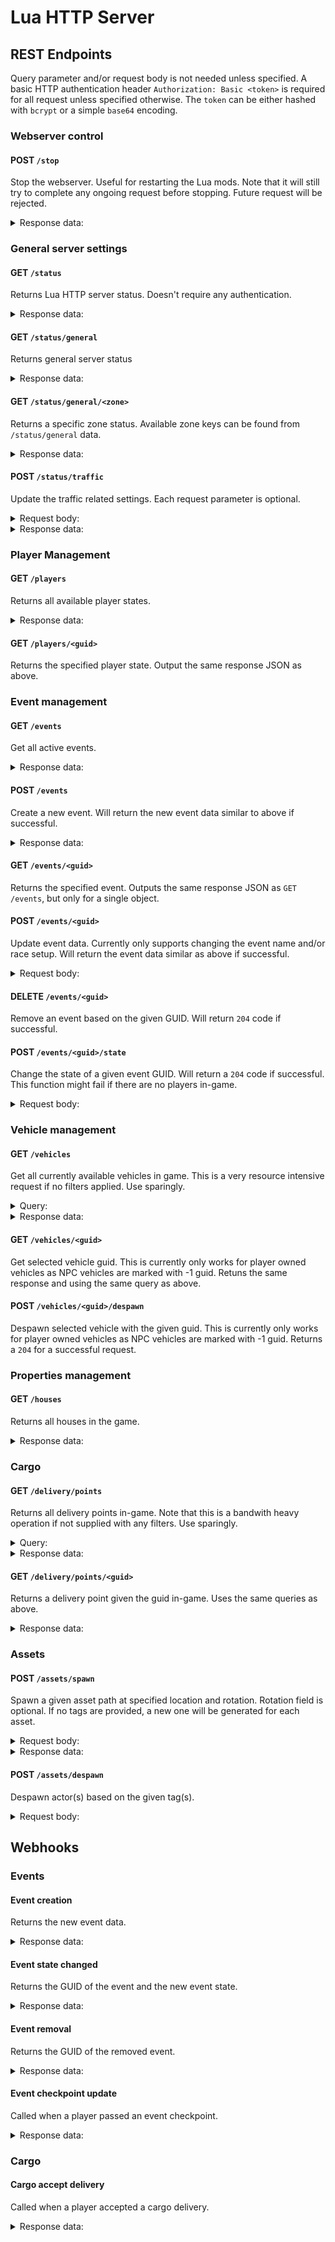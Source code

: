 # Lua HTTP Server

## REST Endpoints

Query parameter and/or request body is not needed unless specified. A basic HTTP authentication header `Authorization: Basic <token>` is required for all request unless specified otherwise. The `token` can be either hashed with `bcrypt` or a simple `base64` encoding.

### Webserver control

#### POST `/stop`

Stop the webserver. Useful for restarting the Lua mods. Note that it will still try to complete any ongoing request before stopping. Future request will be rejected.

<details>
<summary>Response data:</summary>

Returns `200 OK` for successful stop command. Will output `Webserver stopped` in the log to confirm the full webserver shutdown.

</details>

### General server settings

#### GET `/status`

Returns Lua HTTP server status. Doesn't require any authentication.

<details>
<summary>Response data:</summary>

Returns `200 OK` if ready to accept connection:

```json
{ "status": "ok" }
```

Returns `503 Service Unavailable` if not ready to accept any connection:

```json
{ "status": "not ready" }
```

</details>

#### GET `/status/general`

Returns general server status

<details>
<summary>Response data:</summary>

```json
{
  "data": {
    "ZoneStates": [
      {
        "BusTransportRate": 0.0,
        "NumResidents": 42,
        "ZoneKey": "Ara",
        "FoodSupplyRate": 0.0,
        "GarbageCollectRate": 0.0,
        "PolicePatrolRate": 0.0
      },
      {
        "BusTransportRate": 0.0,
        "NumResidents": 11,
        "ZoneKey": "Gwangjin",
        "FoodSupplyRate": 0.0,
        "GarbageCollectRate": 0.0,
        "PolicePatrolRate": 0.0
      },
      {
        "BusTransportRate": 0.0,
        "NumResidents": 64,
        "ZoneKey": "Gangjung",
        "FoodSupplyRate": 0.0,
        "GarbageCollectRate": 0.0,
        "PolicePatrolRate": 0.0
      },
      {
        "BusTransportRate": 0.0,
        "NumResidents": 63,
        "ZoneKey": "Jeju",
        "FoodSupplyRate": 0.0,
        "GarbageCollectRate": 0.0,
        "PolicePatrolRate": 0.0
      },
      {
        "BusTransportRate": 0.0,
        "NumResidents": 24,
        "ZoneKey": "Hallim",
        "FoodSupplyRate": 0.0,
        "GarbageCollectRate": 0.0,
        "PolicePatrolRate": 0.0
      },
      {
        "BusTransportRate": 0.0,
        "NumResidents": 31,
        "ZoneKey": "Seongsan",
        "FoodSupplyRate": 0.0,
        "GarbageCollectRate": 0.0,
        "PolicePatrolRate": 0.0
      },
      {
        "BusTransportRate": 0.0,
        "NumResidents": 20,
        "ZoneKey": "Gapa",
        "FoodSupplyRate": 0.0,
        "GarbageCollectRate": 0.0,
        "PolicePatrolRate": 0.0
      }
    ],
    "GarbageCollectRate": 0.0,
    "NumResidents": 255,
    "PolicePatrolRate": 0.0,
    "ServerPlatformTimeSeconds": 16793104.642075,
    "FoodSupplyRate": 0.0,
    "BusTransportRate": 0.0,
    "FPS": 75
  }
}
```

</details>

#### GET `/status/general/<zone>`

Returns a specific zone status. Available zone keys can be found from `/status/general` data.

<details>
<summary>Response data:</summary>

```json
{
  "data": {
    "FoodSupplyRate": 0.0,
    "BusTransportRate": 0.0,
    "GarbageCollectRate": 0.0,
    "NumResidents": 65,
    "ZoneKey": "Gangjung",
    "PolicePatrolRate": 0.0
  }
}
```

</details>

#### POST `/status/traffic`

Update the traffic related settings. Each request parameter is optional.

<details>
<summary>Request body:</summary>

```json
{
  "NPCVehicleDensity": 1.0,
  "MaxVehiclePerPlayer": 10
}
```

</details>

<details>
<summary>Response data:</summary>

```json
{ "status": "ok" }
```

</details>

### Player Management

#### GET `/players`

Returns all available player states.

<details>
<summary>Response data:</summary>

```json
{
  "data": [
    {
      "Levels": [1, 1, 1, 1, 1, 1, 1],
      "OwnEventGuids": [],
      "GridIndex": 0,
      "bIsAdmin": true,
      "bIsHost": true,
      "CustomDestinationAbsoluteLocation": { "X": 0.0, "Y": 0.0, "Z": 0.0 },
      "JoinedEventGuids": ["6E6705764C17B7F764098091A10567E7"],
      "PlayerName": "EnhancedBrow",
      "Location": { "X": -48375.038, "Y": 152602.669, "Z": -20900.902 },
      "BestLapTime": 0.0,
      "VehicleKey": "None",
      "JoinedCompanyGuid": "0000",
      "CharacterGuid": "EA50F9CE42B8A468F4FBFE8C42AD87ED",
      "OwnCompanyGuid": "0000"
    }
  ]
}
```

</details>

#### GET `/players/<guid>`

Returns the specified player state. Output the same response JSON as above.

### Event management

#### GET `/events`

Get all active events.

<details>
<summary>Response data:</summary>

```json
{
  "data": [
    {
      "State": 1,
      "EventType": 1,
      "RaceSetup": {
        "NumLaps": 0,
        "Route": { "RouteName": "", "Waypoints": [] },
        "VehicleKeys": [],
        "EngineKeys": []
      },
      "bInCountdown": false,
      "OwnerCharacterId": {
        "CharacterGuid": "EA50F9CE42B8A468F4FBFE8C42AD87ED",
        "UniqueNetId": "76561198041602277"
      },
      "Players": [
        {
          "Rank": 0,
          "Laps": 0,
          "bWrongVehicle": false,
          "Reward_RacingExp": 0,
          "LapTimes": [],
          "LastSectionTotalTimeSeconds": 0.0,
          "bDisqualified": false,
          "PlayerName": "EnhancedBrow",
          "Reward_Money": { "BaseValue": 0, "ShadowedValue": 521312 },
          "BestLapTime": 0.0,
          "CharacterId": {
            "CharacterGuid": "EA50F9CE42B8A468F4FBFE8C42AD87ED",
            "UniqueNetId": "76561198041602277"
          },
          "SectionIndex": -1,
          "bWrongEngine": false,
          "bFinished": false
        }
      ],
      "EventGuid": "6E6705764C17B7F764098091A10567E7",
      "EventName": "EnhancedBrow's Event"
    }
  ]
}
```

</details>

#### POST `/events`

Create a new event. Will return the new event data similar to above if successful.

<details>
<summary>Response data:</summary>

```json
{
  "EventName": "EnhancedBrow's Event",
  "EventType": 1,
  "RaceSetup": {
    "NumLaps": 0,
    "Route": {
      "RouteName": "My Super Track",
      "Waypoints": [
        {
          "Translation": {
            "X": -388146.600618,
            "Y": 630854.981784,
            "Z": -11157.142135
          },
          "Scale3D": {
            "X": 1,
            "Y": 19,
            "Z": 10
          },
          "Rotation": {
            "X": 0,
            "Y": 0,
            "Z": 0.5696381972391096,
            "W": 0.8218955677251077
          }
        },
        {
          "Translation": {
            "X": -386101.669514,
            "Y": 656907.891716,
            "Z": -11137.687317
          },
          "Scale3D": {
            "X": 1,
            "Y": 28,
            "Z": 10
          },
          "Rotation": {
            "X": 0,
            "Y": 0,
            "Z": 0.7823908105765881,
            "W": 0.6227877804881126
          }
        }
      ]
    },
    "VehicleKeys": [],
    "EngineKeys": []
  }
}
```

</details>

#### GET `/events/<guid>`

Returns the specified event. Outputs the same response JSON as `GET /events`, but only for a single object.

#### POST `/events/<guid>`

Update event data. Currently only supports changing the event name and/or race setup. Will return the event data similar as above if successful.

<details>
<summary>Request body:</summary>

```json
{
  "EventName": "New event name",
  "RaceSetup": {
    "NumLaps": 0,
    "Route": {
      "RouteName": "My Super Track",
      "Waypoints": [
        {
          "Translation": {
            "X": -388146.600618,
            "Y": 630854.981784,
            "Z": -11157.142135
          },
          "Scale3D": {
            "X": 1,
            "Y": 19,
            "Z": 10
          },
          "Rotation": {
            "X": 0,
            "Y": 0,
            "Z": 0.5696381972391096,
            "W": 0.8218955677251077
          }
        },
        {
          "Translation": {
            "X": -386101.669514,
            "Y": 656907.891716,
            "Z": -11137.687317
          },
          "Scale3D": {
            "X": 1,
            "Y": 28,
            "Z": 10
          },
          "Rotation": {
            "X": 0,
            "Y": 0,
            "Z": 0.7823908105765881,
            "W": 0.6227877804881126
          }
        }
      ]
    },
    "VehicleKeys": [],
    "EngineKeys": []
  }
}
```

</details>

#### DELETE `/events/<guid>`

Remove an event based on the given GUID. Will return `204` code if successful.

#### POST `/events/<guid>/state`

Change the state of a given event GUID. Will return a `204` code if successful. This function might fail if there are no players in-game.

<details>
<summary>Request body:</summary>

```json
{
  // Ready = 1,
  // InProgress = 2,
  // Finished = 3,
  "State": 1
}
```

</details>

### Vehicle management

#### GET `/vehicles`

Get all currently available vehicles in game. This is a very resource intensive request if no filters applied. Use sparingly.

<details>
<summary>Query:</summary>

- `filters` (string|multi) - `DefaultVehicleFeatures,ExControls,BodyMaterials,BodyMaterialList,BodyMaterialName,BodyMaterialNames,DecalableMaterialSlotNames,BodyColorMaterialSlotNames,ColorSlots,BodyColors,BusComponentClass,RootBody,Mesh,SteeringWheel,Wheels,EngineComponent,CargoSpaceInteractableComponent,DrivingInput,HornAudioComponent,SirenAudioComponent,BackupBeepAudioComponent,RefuelAudioComponent,AirHydraulicAudioComponent,WindNoiseAudioComponent,AirHydraulicSound,DriverSeatInteractionSphereComponent,DriverSeatInteractableComponent,PassengerSeatInteractionSphereComponent,PassengerSeatInteractableComponent,NavModifierComponent,Dashboard,CameraSpringArm,TrailCamera,CockpitCamera,LOD1DisableTickComponents,LOD2DisableTickComponents,LOD2UnregisterComponents,LOD3UnregisterComponents,LOD4UnregisterComponents,TransmissionComponent,Differentials,Seats,MirrorComponents,Doors,CargoSpaces,TaxiComponent,Net_BusComponent,TruckComponent,WreckerComponent,TrailerComponent,Headlights,TailLights,ReverseLights,BlinkerLights,EmegencyLights,Constraints,ForkliftTiltConstraint,ForkliftLiftConstraints,ForkliftForkLeftConstraint,ForkliftForkRightConstraint,Winches,TowRequestComponent,TowingComponent,PartSlots,InteriorLights,TaxiRoofSign,RearSpoiler,RearWing,AeroParts,AttachmentParts,AttachmentPartsComponents,Net_RoofRackParts,Net_CargoBedParts,Server_Winches,TrailerHitch,PoliceComponent,SellerComponent,CraneComponent,GetawayComponent,DecalComponent,TankerFuelPumpComponent,GameplayTagContainer,StaticMeshDefaultTransforms,bForSale,bDrivable,bHasSteeringWheel,bHasDriverSeat,bHasPassengerSeat,AIDriverSetting,bIsOpenAir,DefaultDrivingMode,MaxSteeringAngleDegree,ParallelSteering,OptimalSlipAngleDegree,SteeringOffsetX,MaxSteeringWheelAngleDegree,BrakeTorqueMultiplier,BrakeTemperatureMass,KeyboardSteerSpeed,KeyboardSteerReturnSpeed,AntiRollBars,Suspensions,Pistons,FuelTankCapacityInLiter,AirDragCoeff,AeroLiftCoeff,AeroLiftCoeff_Front,AeroLiftCoeff_Rear,AirDragFrontalAreaMultiplier,DiffLockings,LiftAxles,ControlSettings,PhysicsSettings,bUseSteeringWheelSocketAsPivot,bSteeringAttachedToSkeletalSocket,LimitSteeringByLateralG,bLeanDriver,BaseLeanForwardDegree,HornSound,HornFadeInSeconds,HornFadeOutSeconds,SirenSounds,AirBrakeSound,ParkingBrakeSound,ParkingBrakeReleaseSound,BackupBeep,RefuelingSound,RefuelSoundFadeInSeconds,RefuelSoundFadeOutSeconds,RefuelingEndSound,RattleSound,RattleSoundG,WindNoiseSound,WindNoiseVolume,Throttle,Brake,Steer,HandBrake,Clutch,BikeDriverLeaning,Net_VehicleFlags,WheelAxles,LocalBoundsComponents,LocalBoundsComponentDefaultTransforms,VehicleReplicatedMovement,VehicleReplicatedMovements,NetLC_VehicleState,NetLC_ColdState,NetLC_EngineHotState,NetLC_EngineColdState,NetLC_TransmissionColdState,Net_Seats,Net_Cargo,Net_VehicleOwnerSetting,Net_VehicleSettings,Customization,Net_Decal,Net_OwnerPlayerState,Net_OwnerCharacterId,Net_OwnerCompanyGuid,Net_AccountNickname,Net_VehicleId,Server_OwnerPlayerController,Net_Parts,UtilitySlots,Net_AINetData,InternalWindowMaterials,LC_InteractionCandidates,Laptime,TrailerHitchSocketComponent,CurrentRoad,Net_Hooks,Net_Tractor,Net_MovementOwnerPC,Server_TempMovementOwnerPCs,Server_LastMovementOwnerPC,Net_LastNoMovementOwnerPCServerTimeSeconds,Net_LastMovementOwnerPCName,VehicleOwnerProfitShareMultiplier,ExplosionDetector,Server_GarbageCompress,Server_LastPlayerController,IgnoreCollisionComponents,Net_CarCarrierCargoSpace,Net_CompanyGuid,Net_CompanyName,OverlappingActors,AreaVolumes,WaterBodies,Net_PTOThrottle,Net_bPTOOn`
- `limit` (integer) - Limit the amount of result(s)

</details>

<details>
<summary>Response data:</summary>

```json
{
  "data": [
    {
      "Winches": {},
      "HandBrake": 1.0,
      "NetLC_VehicleState": {
        "OdoMeterKm": 0.0,
        "Fuel": 40.0,
        "LiftAxleProgresses": {},
        "Wheels": [
          {
            "BrakeTemperature": 0,
            "TireBrushTemperature": 0,
            "BrakeCoreTemperature": 0,
            "TireCoreTemperature": 0
          },
          {
            "BrakeTemperature": 0,
            "TireBrushTemperature": 0,
            "BrakeCoreTemperature": 0,
            "TireCoreTemperature": 0
          },
          {
            "BrakeTemperature": 0,
            "TireBrushTemperature": 0,
            "BrakeCoreTemperature": 0,
            "TireCoreTemperature": 0
          },
          {
            "BrakeTemperature": 0,
            "TireBrushTemperature": 0,
            "BrakeCoreTemperature": 0,
            "TireCoreTemperature": 0
          }
        ],
        "Condition": 1.0
      },
      "BrakeTorqueMultiplier": 1.0,
      "DefaultDrivingMode": 1,
      "HornFadeInSeconds": 0.10000000149012,
      "NetLC_EngineColdState": { "bDisabled": false, "bOverHeated": false },
      "Net_VehicleOwnerSetting": {
        "LevelRequirementsToDrive": [4, 0, 0, 0, 0, 0, 0],
        "DriveAllowedPlayers": 0,
        "bLocked": false,
        "VehicleOwnerProfitShare": 0.21999999880791
      },
      "NetLC_TransmissionColdState": { "CurrentGear": 0 },
      "WindNoiseVolume": 1.0,
      "bHasDriverSeat": true,
      "AeroLiftCoeff": { "X": 0.0, "Y": 0.0 },
      "bHasSteeringWheel": true,
      "KeyboardSteerReturnSpeed": 1.5,
      "Throttle": 0.0,
      "bSteeringAttachedToSkeletalSocket": false,
      "RefuelSoundFadeOutSeconds": 0.10000000149012,
      "bUseSteeringWheelSocketAsPivot": false,
      "RattleSoundG": 1.0,
      "LimitSteeringByLateralG": 0.0,
      "BodyColorMaterialSlotNames": { "Seat": "Seat", "Body": "Body" },
      "ExControls": [5, 1, 15, 2, 9, 10, 16, 7, 8],
      "Net_LastNoMovementOwnerPCServerTimeSeconds": 0.0,
      "bIsOpenAir": false,
      "Suspensions": {},
      "NetLC_ColdState": {
        "DriveMode": 1,
        "ToggleFunctions": [false, false, false, false],
        "bHorn": false,
        "bAcceptTaxiPassenger": false,
        "bIsAIDriving": false,
        "LiftedAxleIndices": {},
        "DiffLockIndex": 0,
        "RemovedWheels": {},
        "SirenIndex": -1,
        "LastLocationsInRoad": {},
        "HeadLightMode": 0,
        "bStoppedInParkingSpace": false,
        "TurnSignal": 0
      },
      "AttachmentParts": {},
      "LiftAxles": {},
      "AIDriverSetting": {
        "BrakingG": 0.20000000298023,
        "RaceLateralG": 0.69999998807907,
        "LateralG": 0.30000001192093,
        "RaceBrakingG": 0.69999998807907
      },
      "Net_VehicleSettings": [
        {
          "SettingType": 0,
          "Value": {
            "EnumValue": 0,
            "StringValue": "",
            "BoolValue": true,
            "Int64Value": 0,
            "FloatValue": 0.0,
            "ValueType": 0
          }
        },
        {
          "SettingType": 1,
          "Value": {
            "EnumValue": 0,
            "StringValue": "",
            "BoolValue": true,
            "Int64Value": 0,
            "FloatValue": 1.0,
            "ValueType": 0
          }
        },
        {
          "SettingType": 2,
          "Value": {
            "EnumValue": 0,
            "StringValue": "",
            "BoolValue": true,
            "Int64Value": 0,
            "FloatValue": 1.0,
            "ValueType": 0
          }
        },
        {
          "SettingType": 3,
          "Value": {
            "EnumValue": 0,
            "StringValue": "",
            "BoolValue": true,
            "Int64Value": 0,
            "FloatValue": 2.0,
            "ValueType": 0
          }
        },
        {
          "SettingType": 4,
          "Value": {
            "EnumValue": 0,
            "StringValue": "",
            "BoolValue": true,
            "Int64Value": 0,
            "FloatValue": 10.0,
            "ValueType": 0
          }
        },
        {
          "SettingType": 5,
          "Value": {
            "EnumValue": 0,
            "StringValue": "",
            "BoolValue": true,
            "Int64Value": 0,
            "FloatValue": 0.5,
            "ValueType": 0
          }
        },
        {
          "SettingType": 6,
          "Value": {
            "EnumValue": 0,
            "StringValue": "",
            "BoolValue": true,
            "Int64Value": 0,
            "FloatValue": 1.0,
            "ValueType": 0
          }
        },
        {
          "SettingType": 7,
          "Value": {
            "EnumValue": 0,
            "StringValue": "",
            "BoolValue": true,
            "Int64Value": 0,
            "FloatValue": 2.0,
            "ValueType": 0
          }
        },
        {
          "SettingType": 8,
          "Value": {
            "EnumValue": 0,
            "StringValue": "",
            "BoolValue": true,
            "Int64Value": 0,
            "FloatValue": 10.0,
            "ValueType": 0
          }
        },
        {
          "SettingType": 9,
          "Value": {
            "EnumValue": 0,
            "StringValue": "",
            "BoolValue": true,
            "Int64Value": 0,
            "FloatValue": 100.0,
            "ValueType": 0
          }
        },
        {
          "SettingType": 10,
          "Value": {
            "EnumValue": 0,
            "StringValue": "",
            "BoolValue": true,
            "Int64Value": 0,
            "FloatValue": 100.0,
            "ValueType": 0
          }
        },
        {
          "SettingType": 11,
          "Value": {
            "EnumValue": 0,
            "StringValue": "",
            "BoolValue": true,
            "Int64Value": 0,
            "FloatValue": 0.0,
            "ValueType": 0
          }
        },
        {
          "SettingType": 12,
          "Value": {
            "EnumValue": 0,
            "StringValue": "",
            "BoolValue": true,
            "Int64Value": 0,
            "FloatValue": 1.0,
            "ValueType": 0
          }
        },
        {
          "SettingType": 13,
          "Value": {
            "EnumValue": 0,
            "StringValue": "",
            "BoolValue": true,
            "Int64Value": 0,
            "FloatValue": 1.0,
            "ValueType": 0
          }
        },
        {
          "SettingType": 14,
          "Value": {
            "EnumValue": 0,
            "StringValue": "",
            "BoolValue": true,
            "Int64Value": 0,
            "FloatValue": 20.0,
            "ValueType": 0
          }
        },
        {
          "SettingType": 15,
          "Value": {
            "EnumValue": 0,
            "StringValue": "",
            "BoolValue": true,
            "Int64Value": 0,
            "FloatValue": 100.0,
            "ValueType": 0
          }
        },
        {
          "SettingType": 16,
          "Value": {
            "EnumValue": 0,
            "StringValue": "",
            "BoolValue": true,
            "Int64Value": 0,
            "FloatValue": 1.0,
            "ValueType": 0
          }
        },
        {
          "SettingType": 17,
          "Value": {
            "EnumValue": 0,
            "StringValue": "",
            "BoolValue": true,
            "Int64Value": 0,
            "FloatValue": 1.0,
            "ValueType": 0
          }
        },
        {
          "SettingType": 18,
          "Value": {
            "EnumValue": 0,
            "StringValue": "",
            "BoolValue": true,
            "Int64Value": 0,
            "FloatValue": 20.0,
            "ValueType": 0
          }
        },
        {
          "SettingType": 19,
          "Value": {
            "EnumValue": 0,
            "StringValue": "",
            "BoolValue": true,
            "Int64Value": 0,
            "FloatValue": 100.0,
            "ValueType": 0
          }
        },
        {
          "SettingType": 20,
          "Value": {
            "EnumValue": 0,
            "StringValue": "",
            "BoolValue": true,
            "Int64Value": 0,
            "FloatValue": 100.0,
            "ValueType": 0
          }
        },
        {
          "SettingType": 21,
          "Value": {
            "EnumValue": 0,
            "StringValue": "",
            "BoolValue": true,
            "Int64Value": 0,
            "FloatValue": 100.0,
            "ValueType": 0
          }
        },
        {
          "SettingType": 22,
          "Value": {
            "EnumValue": 0,
            "StringValue": "",
            "BoolValue": true,
            "Int64Value": 0,
            "FloatValue": 0.0,
            "ValueType": 0
          }
        },
        {
          "SettingType": 23,
          "Value": {
            "EnumValue": 0,
            "StringValue": "",
            "BoolValue": true,
            "Int64Value": 0,
            "FloatValue": 1.0,
            "ValueType": 0
          }
        },
        {
          "SettingType": 24,
          "Value": {
            "EnumValue": 0,
            "StringValue": "",
            "BoolValue": true,
            "Int64Value": 0,
            "FloatValue": 1.0,
            "ValueType": 0
          }
        },
        {
          "SettingType": 25,
          "Value": {
            "EnumValue": 0,
            "StringValue": "",
            "BoolValue": true,
            "Int64Value": 0,
            "FloatValue": 20.0,
            "ValueType": 0
          }
        },
        {
          "SettingType": 26,
          "Value": {
            "EnumValue": 0,
            "StringValue": "",
            "BoolValue": true,
            "Int64Value": 0,
            "FloatValue": 100.0,
            "ValueType": 0
          }
        },
        {
          "SettingType": 27,
          "Value": {
            "EnumValue": 0,
            "StringValue": "",
            "BoolValue": true,
            "Int64Value": 0,
            "FloatValue": 1.0,
            "ValueType": 0
          }
        },
        {
          "SettingType": 28,
          "Value": {
            "EnumValue": 0,
            "StringValue": "",
            "BoolValue": true,
            "Int64Value": 0,
            "FloatValue": 1.0,
            "ValueType": 0
          }
        },
        {
          "SettingType": 29,
          "Value": {
            "EnumValue": 0,
            "StringValue": "",
            "BoolValue": true,
            "Int64Value": 0,
            "FloatValue": 20.0,
            "ValueType": 0
          }
        },
        {
          "SettingType": 30,
          "Value": {
            "EnumValue": 0,
            "StringValue": "",
            "BoolValue": true,
            "Int64Value": 0,
            "FloatValue": 100.0,
            "ValueType": 0
          }
        },
        {
          "SettingType": 31,
          "Value": {
            "EnumValue": 0,
            "StringValue": "",
            "BoolValue": true,
            "Int64Value": 0,
            "FloatValue": 100.0,
            "ValueType": 0
          }
        },
        {
          "SettingType": 32,
          "Value": {
            "EnumValue": 0,
            "StringValue": "",
            "BoolValue": true,
            "Int64Value": 0,
            "FloatValue": 100.0,
            "ValueType": 0
          }
        },
        {
          "SettingType": 33,
          "Value": {
            "EnumValue": 0,
            "StringValue": "",
            "BoolValue": true,
            "Int64Value": 0,
            "FloatValue": 0.0,
            "ValueType": 0
          }
        },
        {
          "SettingType": 34,
          "Value": {
            "EnumValue": 0,
            "StringValue": "",
            "BoolValue": false,
            "Int64Value": 0,
            "FloatValue": 0.0,
            "ValueType": 2
          }
        },
        {
          "SettingType": 35,
          "Value": {
            "EnumValue": 1,
            "StringValue": "",
            "BoolValue": true,
            "Int64Value": 0,
            "FloatValue": 0.0,
            "ValueType": 4
          }
        },
        {
          "SettingType": 36,
          "Value": {
            "EnumValue": 0,
            "StringValue": "",
            "BoolValue": false,
            "Int64Value": 0,
            "FloatValue": 0.0,
            "ValueType": 2
          }
        },
        {
          "SettingType": 37,
          "Value": {
            "EnumValue": 0,
            "StringValue": "",
            "BoolValue": true,
            "Int64Value": 0,
            "FloatValue": 0.0,
            "ValueType": 0
          }
        },
        {
          "SettingType": 38,
          "Value": {
            "EnumValue": 0,
            "StringValue": "",
            "BoolValue": true,
            "Int64Value": 0,
            "FloatValue": 0.0,
            "ValueType": 4
          }
        },
        {
          "SettingType": 39,
          "Value": {
            "EnumValue": 0,
            "StringValue": "",
            "BoolValue": true,
            "Int64Value": 0,
            "FloatValue": 1.0,
            "ValueType": 0
          }
        }
      ],
      "Clutch": 0.0,
      "Net_Hooks": {},
      "MaxSteeringAngleDegree": 40.0,
      "bForSale": false,
      "Net_CompanyGuid": "0000",
      "Steer": 0.0,
      "Net_RoofRackParts": {},
      "SteeringOffsetX": 0.0,
      "Net_bPTOOn": false,
      "TowRequestComponent": {},
      "DiffLockings": {},
      "AirDragFrontalAreaMultiplier": 0.89999997615814,
      "Net_CompanyName": "",
      "Net_CarCarrierCargoSpace": {},
      "AeroLiftCoeff_Front": 500.0,
      "VehicleOwnerProfitShareMultiplier": 1.0,
      "AntiRollBars": [
        {
          "Wheel1Name": "Wheel1",
          "Wheel0Name": "Wheel0",
          "SpringK": 1000.0,
          "SpringD": 10.0
        },
        {
          "Wheel1Name": "Wheel3",
          "Wheel0Name": "Wheel2",
          "SpringK": 200.0,
          "SpringD": 10.0
        }
      ],
      "OptimalSlipAngleDegree": 20.0,
      "BodyMaterialNames": ["Body_01", "Body"],
      "Net_AINetData": {
        "CrossroadId": -1,
        "CrossroadEnterTimeSeconds": 0.0,
        "CrossRoadNodeIndices": {},
        "LastCrossRoadId": -1
      },
      "KeyboardSteerSpeed": 1.5,
      "NetLC_EngineHotState": {
        "CoolantTemp": 0,
        "bStarterOn": false,
        "JakeBrake": 0,
        "CurrentRPM": 0.0,
        "bIgnitionOn": false,
        "RegenBrake": 1
      },
      "Net_OwnerCharacterId": { "UniqueNetId": "", "CharacterGuid": "0000" },
      "BaseLeanForwardDegree": 0.0,
      "MaxSteeringWheelAngleDegree": 450.0,
      "ParallelSteering": 0.80000001192093,
      "Server_TempMovementOwnerPCs": {},
      "Net_VehicleFlags": 0,
      "CurrentRoad": {},
      "Net_CargoBedParts": {},
      "BrakeTemperatureMass": -1.0,
      "Net_PTOThrottle": 0.20000000298023,
      "Net_Parts": [
        {
          "FloatValues": {},
          "ID": -1,
          "Key": "301",
          "Slot": 3,
          "ItemInventory": { "Slots": {} },
          "Damage": 0.0,
          "VectorValues": {},
          "Int64Values": {},
          "StringValues": {}
        },
        {
          "FloatValues": {},
          "ID": -2,
          "Key": "FD_6.5",
          "Slot": 4,
          "ItemInventory": { "Slots": {} },
          "Damage": 0.0,
          "VectorValues": {},
          "Int64Values": {},
          "StringValues": {}
        },
        {
          "FloatValues": {},
          "ID": -3,
          "Key": "SmallBlock_90HP",
          "Slot": 2,
          "ItemInventory": { "Slots": {} },
          "Damage": 0.0,
          "VectorValues": {},
          "Int64Values": {},
          "StringValues": {}
        },
        {
          "FloatValues": [1.0],
          "ID": -4,
          "Key": "SmallRadiator_100",
          "Slot": 6,
          "ItemInventory": { "Slots": {} },
          "Damage": 0.0,
          "VectorValues": {},
          "Int64Values": {},
          "StringValues": {}
        },
        {
          "FloatValues": {},
          "ID": -5,
          "Key": "BasicTire_65",
          "Slot": 19,
          "ItemInventory": { "Slots": {} },
          "Damage": 0.0,
          "VectorValues": {},
          "Int64Values": {},
          "StringValues": {}
        },
        {
          "FloatValues": {},
          "ID": -6,
          "Key": "BasicTire_65",
          "Slot": 20,
          "ItemInventory": { "Slots": {} },
          "Damage": 0.0,
          "VectorValues": {},
          "Int64Values": {},
          "StringValues": {}
        },
        {
          "FloatValues": {},
          "ID": -7,
          "Key": "BasicTire_65",
          "Slot": 21,
          "ItemInventory": { "Slots": {} },
          "Damage": 0.0,
          "VectorValues": {},
          "Int64Values": {},
          "StringValues": {}
        },
        {
          "FloatValues": {},
          "ID": -8,
          "Key": "BasicTire_65",
          "Slot": 22,
          "ItemInventory": { "Slots": {} },
          "Damage": 0.0,
          "VectorValues": {},
          "Int64Values": {},
          "StringValues": {}
        },
        {
          "FloatValues": {},
          "ID": -9,
          "Key": "Savanah",
          "Slot": 40,
          "ItemInventory": { "Slots": {} },
          "Damage": 0.0,
          "VectorValues": {},
          "Int64Values": {},
          "StringValues": {}
        },
        {
          "FloatValues": {},
          "ID": -10,
          "Key": "Savanah",
          "Slot": 41,
          "ItemInventory": { "Slots": {} },
          "Damage": 0.0,
          "VectorValues": {},
          "Int64Values": {},
          "StringValues": {}
        },
        {
          "FloatValues": {},
          "ID": -11,
          "Key": "Savanah",
          "Slot": 42,
          "ItemInventory": { "Slots": {} },
          "Damage": 0.0,
          "VectorValues": {},
          "Int64Values": {},
          "StringValues": {}
        },
        {
          "FloatValues": {},
          "ID": -12,
          "Key": "Savanah",
          "Slot": 43,
          "ItemInventory": { "Slots": {} },
          "Damage": 0.0,
          "VectorValues": {},
          "Int64Values": {},
          "StringValues": {}
        },
        {
          "FloatValues": {},
          "ID": -13,
          "Key": "DefaultBody",
          "Slot": 1,
          "ItemInventory": { "Slots": {} },
          "Damage": 0.0,
          "VectorValues": {},
          "Int64Values": {},
          "StringValues": {}
        },
        {
          "FloatValues": {},
          "ID": -14,
          "Key": "BrakePad_Small_01",
          "Slot": 70,
          "ItemInventory": { "Slots": {} },
          "Damage": 0.0,
          "VectorValues": {},
          "Int64Values": {},
          "StringValues": {}
        },
        {
          "FloatValues": {},
          "ID": -15,
          "Key": "BrakePad_Small_01",
          "Slot": 71,
          "ItemInventory": { "Slots": {} },
          "Damage": 0.0,
          "VectorValues": {},
          "Int64Values": {},
          "StringValues": {}
        },
        {
          "FloatValues": {},
          "ID": -16,
          "Key": "BrakePad_Small_01",
          "Slot": 72,
          "ItemInventory": { "Slots": {} },
          "Damage": 0.0,
          "VectorValues": {},
          "Int64Values": {},
          "StringValues": {}
        },
        {
          "FloatValues": {},
          "ID": -17,
          "Key": "BrakePad_Small_01",
          "Slot": 73,
          "ItemInventory": { "Slots": {} },
          "Damage": 0.0,
          "VectorValues": {},
          "Int64Values": {},
          "StringValues": {}
        },
        {
          "FloatValues": {},
          "ID": -18,
          "Key": "Savannah_FrontBumper_01",
          "Slot": 125,
          "ItemInventory": { "Slots": {} },
          "Damage": 0.0,
          "VectorValues": {},
          "Int64Values": {},
          "StringValues": {}
        },
        {
          "FloatValues": {},
          "ID": -19,
          "Key": "Savannah_RearBumper_01",
          "Slot": 126,
          "ItemInventory": { "Slots": {} },
          "Damage": 0.0,
          "VectorValues": {},
          "Int64Values": {},
          "StringValues": {}
        },
        {
          "FloatValues": {},
          "ID": -20,
          "Key": "Savannah_Roof_01",
          "Slot": 124,
          "ItemInventory": { "Slots": {} },
          "Damage": 0.0,
          "VectorValues": {},
          "Int64Values": {},
          "StringValues": {}
        }
      ],
      "BodyMaterialName": "Body",
      "Net_VehicleId": -1,
      "Net_AccountNickname": "",
      "Net_Cargo": {
        "LoadedVolumes": 0,
        "NumCargo": 0,
        "CargoWeightKg": 0.0,
        "MaxVolumes": 0
      },
      "Net_OwnerCompanyGuid": "0000",
      "WheelAxles": [
        {
          "LocationX": 98.055839538574,
          "WheelIndices": [0, 1],
          "AxleIndex": -1
        },
        {
          "LocationX": -137.80386352539,
          "WheelIndices": [2, 3],
          "AxleIndex": -1
        }
      ],
      "RefuelSoundFadeInSeconds": 0.10000000149012,
      "HornFadeOutSeconds": 0.10000000149012,
      "Server_Winches": {},
      "Customization": {
        "BodyMaterialIndex": 3,
        "BodyColors": [
          {
            "Color": { "R": 226, "G": 196, "B": 54, "A": 0 },
            "MaterialSlotName": "Body_01"
          }
        ]
      },
      "Net_Seats": [
        { "bHasCharacter": false, "SeatName": "DriverSeat" },
        { "bHasCharacter": false, "SeatName": "PassengerSeat1" },
        { "bHasCharacter": false, "SeatName": "PassengerSeat2" },
        { "bHasCharacter": false, "SeatName": "PassengerSeat3" }
      ],
      "Brake": 0.0,
      "Net_LastMovementOwnerPCName": "",
      "BikeDriverLeaning": { "Pitch": 0.0, "Roll": 0.0, "Yaw": 0.0 },
      "BodyColors": [
        { "Colors": { "Body_01": { "R": 226, "G": 196, "B": 54, "A": 0 } } },
        { "Colors": { "Body_01": { "R": 234, "G": 226, "B": 199, "A": 0 } } },
        { "Colors": { "Body_01": { "R": 155, "G": 159, "B": 150, "A": 0 } } },
        { "Colors": { "Body_01": { "R": 226, "G": 123, "B": 53, "A": 0 } } }
      ],
      "bHasPassengerSeat": true,
      "AttachmentPartsComponents": {},
      "AirDragCoeff": 0.60000002384186,
      "PhysicsSettings": { "TCSMinWheelSpeed": { "X": 100.0, "Y": 200.0 } },
      "GameplayTagContainer": {},
      "DecalableMaterialSlotNames": ["Body_01", "Roof_01"],
      "ColorSlots": {
        "Roof_01": {
          "DefaultColor": { "R": 67, "G": 67, "B": 67, "A": 255 },
          "bUseColorAlpha": false,
          "DisplayName": "Roof1"
        },
        "Body_01": {
          "DefaultColor": { "R": 255, "G": 255, "B": 255, "A": 255 },
          "bUseColorAlpha": false,
          "DisplayName": "Body1"
        },
        "Window": {
          "DefaultColor": { "R": 101, "G": 158, "B": 150, "A": 63 },
          "bUseColorAlpha": true,
          "DisplayName": "Window1"
        },
        "Seat": {
          "DefaultColor": { "R": 115, "G": 115, "B": 115, "A": 255 },
          "bUseColorAlpha": false,
          "DisplayName": "Seat1"
        }
      },
      "Pistons": {},
      "FuelTankCapacityInLiter": 40.0,
      "Differentials": [
        {
          "LSDSlotIndex": 0,
          "LinkGearRatio": 1.0,
          "TransmissionComponentName": "Transmission",
          "Inertia": 100.0,
          "LSDSlotName": "",
          "bAllowLockableLSD": false,
          "DifferentialComponentName": ""
        }
      ],
      "TowingComponent": {},
      "PoliceComponent": {},
      "AeroLiftCoeff_Rear": 100.0,
      "ControlSettings": {
        "bRearSteering": false,
        "SteeringAssistMinSpeed": { "X": 0.0, "Y": 200.0 },
        "SteeringSpeedInComfort": 0.5
      },
      "Net_Decal": { "DecalLayers": {} },
      "bLeanDriver": false,
      "Laptime": { "CourseRoad": {}, "Courses": {} },
      "bDrivable": true
    }
  ]
}
```

</details>

#### GET `/vehicles/<guid>`

Get selected vehicle guid. This is currently only works for player owned vehicles as NPC vehicles are marked with -1 guid. Retuns the same response and using the same query as above.

#### POST `/vehicles/<guid>/despawn`

Despawn selected vehicle with the given guid. This is currently only works for player owned vehicles as NPC vehicles are marked with -1 guid. Returns a `204` for a successful request.

### Properties management

#### GET `/houses`

Returns all houses in the game.

<details>
<summary>Response data:</summary>

```json
{
  "data": [
    {
      "Location": {
        "Y": 153095.171875,
        "Z": -20989.853515625,
        "X": -54631.31640625
      },
      "Net_OwnerCharacterGuid": "EA50F9CE42B8A468F4FBFE8C42AD87ED",
      "AreaSize": { "Y": 2300.0, "Z": 2000.0, "X": 2500.0 },
      "Net_RentLeftTimeSeconds": -1.0,
      "Net_OwnerName": "EnhancedBrow",
      "ForSale": false,
      "HousegKey": "FirstHouse",
      "Net_OwnerUniqueNetId": "76561198041602277",
      "FenceStep": 200.0,
      "Teleport": {
        "Y": 154461.02123321,
        "Z": -20990.000000828,
        "X": -55425.852504868
      },
      "Rotation": { "Pitch": 0.0, "Roll": 0.0, "Yaw": 96.066780090332 }
    }
  ]
}
```

</details>

### Cargo

#### GET `/delivery/points`

Returns all delivery points in-game. Note that this is a bandwith heavy operation if not supplied with any filters. Use sparingly.

<details>
<summary>Query:</summary>

- `filters` (string|multi) - `MaxDeliveryDistance,Supplies,DeliveryPointName,MaxPassiveDeliveries,MissionPointType,MaxDeliveryReceiveDistance,bUseAsDestinationInteraction,bConsumeContainer,Net_RuntimeFlags,bShowStorage,DemandConfigs,InputInventoryShareTarget,BasePayment,InputInventoryShare,Net_OutputInventory,DestinationCargoLimits,bIsSender,PassiveSupplies,Net_ProductionLocalFoodSupply,Net_ProductionBonusByPopulation,Net_ProductionBonusByProduction,ProductionConfigs,MaxStorage,Net_Deliveries,PaymentMultiplier,GameplayTags,bRemoveUnusedInputCargo,DestinationTypes,StorageConfigs,DestinationExcludeTypes,bIsReceiver,MissionPointName,Net_InputInventory,PointName,bLoadCargoBySpawnAtPoint,DemandPriority,MaxDeliveries,Demands`

</details>

<details>
<summary>Response data:</summary>

```json
{
  "data": [
    {
      "MaxDeliveryDistance": 0.0,
      "Supplies": {},
      "DeliveryPointName": { "Name": "1100 Rest Area", "Number": 0 },
      "MaxPassiveDeliveries": 5,
      "MissionPointType": 2,
      "MaxDeliveryReceiveDistance": 0.0,
      "bUseAsDestinationInteraction": false,
      "bConsumeContainer": false,
      "Net_RuntimeFlags": 3,
      "bShowStorage": true,
      "DemandConfigs": [
        {
          "MaxStorage": 10,
          "CargoKey": "MilitarySupplyBox_01_Empty",
          "PaymentMultiplier": 1.0,
          "CargoGameplayTagQuery": {
            "UserDescription": "",
            "AutoDescription": "",
            "TokenStreamVersion": 0,
            "TagDictionary": {},
            "QueryTokenStream": {}
          },
          "CargoType": 0
        }
      ],
      "InputInventoryShareTarget": {},
      "BasePayment": 0,
      "InputInventoryShare": {},
      "Net_OutputInventory": { "Entries": {} },
      "DestinationCargoLimits": [
        {
          "DeliveryPointTagQuery": {
            "UserDescription": "",
            "AutoDescription": " ALL( DeliveryPoint.Warehouse )",
            "TokenStreamVersion": 0,
            "TagDictionary": ["DeliveryPoint.Warehouse"],
            "QueryTokenStream": [0, 1, 2, 1, 0]
          },
          "CargoTagQuery": {
            "UserDescription": "",
            "AutoDescription": " ANY( Cargo.FoodIngredients )",
            "TokenStreamVersion": 0,
            "TagDictionary": ["Cargo.FoodIngredients"],
            "QueryTokenStream": [0, 1, 1, 1, 0]
          },
          "LimitCount": 0
        },
        {
          "DeliveryPointTagQuery": {
            "UserDescription": "",
            "AutoDescription": " ALL( DeliveryPoint.Warehouse )",
            "TokenStreamVersion": 0,
            "TagDictionary": ["DeliveryPoint.Warehouse"],
            "QueryTokenStream": [0, 1, 2, 1, 0]
          },
          "CargoTagQuery": {
            "UserDescription": "",
            "AutoDescription": " ANY( Cargo.WarehouseStore )",
            "TokenStreamVersion": 0,
            "TagDictionary": ["Cargo.WarehouseStore"],
            "QueryTokenStream": [0, 1, 1, 1, 0]
          },
          "LimitCount": 0
        }
      ],
      "bIsSender": true,
      "DeliveryPointGuid": "47152D314AE8ABEF9DB76CA1E3B3C649",
      "PassiveSupplies": [
        {
          "MaxNumCargoPerDelivery": 6,
          "CargoKey": "None",
          "Priority": 4,
          "MinNumCargoPerDelivery": 1,
          "CargoType": 3,
          "MaxDeliveries": 5
        },
        {
          "MaxNumCargoPerDelivery": 5,
          "CargoKey": "None",
          "Priority": 4,
          "MinNumCargoPerDelivery": 1,
          "CargoType": 2,
          "MaxDeliveries": 5
        }
      ],
      "Net_ProductionLocalFoodSupply": 0.0,
      "Net_ProductionBonusByPopulation": 0.0,
      "Net_ProductionBonusByProduction": 0.0,
      "ProductionConfigs": [
        {
          "OutputCargos": {},
          "ProductionTimeSeconds": 60.0,
          "InputCargoTypes": { "9": 1 },
          "ProductionFlags": 3,
          "TimeSinceLastProduction": 0.0,
          "bHidden": false,
          "OutputCargoTypes": { "3": 4 },
          "InputCargos": {},
          "LocalFoodSupply": 0.0,
          "ProductionSpeedMultiplier": 1.0,
          "OutputCargoRowGameplayTagQuery": {
            "UserDescription": "",
            "AutoDescription": " ALL( Cargo.GeneralPallet )",
            "TokenStreamVersion": 0,
            "TagDictionary": ["Cargo.GeneralPallet"],
            "QueryTokenStream": [0, 1, 2, 1, 0]
          },
          "InputCargoGameplayTagQuery": {
            "UserDescription": "",
            "AutoDescription": "",
            "TokenStreamVersion": 0,
            "TagDictionary": {},
            "QueryTokenStream": {}
          },
          "bStoreInputCargo": false
        },
        {
          "OutputCargos": {},
          "ProductionTimeSeconds": 10.0,
          "InputCargoTypes": { "3": 1 },
          "ProductionFlags": 3,
          "TimeSinceLastProduction": 0.0,
          "bHidden": true,
          "OutputCargoTypes": {},
          "InputCargos": {},
          "LocalFoodSupply": 0.0,
          "ProductionSpeedMultiplier": 1.0,
          "OutputCargoRowGameplayTagQuery": {
            "UserDescription": "",
            "AutoDescription": "",
            "TokenStreamVersion": 0,
            "TagDictionary": {},
            "QueryTokenStream": {}
          },
          "InputCargoGameplayTagQuery": {
            "UserDescription": "",
            "AutoDescription": "",
            "TokenStreamVersion": 0,
            "TagDictionary": {},
            "QueryTokenStream": {}
          },
          "bStoreInputCargo": true
        },
        {
          "OutputCargos": {},
          "ProductionTimeSeconds": 10.0,
          "InputCargoTypes": { "4": 1 },
          "ProductionFlags": 3,
          "TimeSinceLastProduction": 0.0,
          "bHidden": true,
          "OutputCargoTypes": {},
          "InputCargos": {},
          "LocalFoodSupply": 0.0,
          "ProductionSpeedMultiplier": 1.0,
          "OutputCargoRowGameplayTagQuery": {
            "UserDescription": "",
            "AutoDescription": "",
            "TokenStreamVersion": 0,
            "TagDictionary": {},
            "QueryTokenStream": {}
          },
          "InputCargoGameplayTagQuery": {
            "UserDescription": "",
            "AutoDescription": " ALL( Cargo.WarehouseStore )",
            "TokenStreamVersion": 0,
            "TagDictionary": ["Cargo.WarehouseStore"],
            "QueryTokenStream": [0, 1, 2, 1, 0]
          },
          "bStoreInputCargo": true
        },
        {
          "OutputCargos": { "MilitarySupplyBox_01": 1 },
          "ProductionTimeSeconds": 10.0,
          "InputCargoTypes": {},
          "ProductionFlags": 3,
          "TimeSinceLastProduction": 0.0,
          "bHidden": false,
          "OutputCargoTypes": {},
          "InputCargos": { "MilitarySupplyBox_01_Empty": 1 },
          "LocalFoodSupply": 0.0,
          "ProductionSpeedMultiplier": 1.0,
          "OutputCargoRowGameplayTagQuery": {
            "UserDescription": "",
            "AutoDescription": "",
            "TokenStreamVersion": 0,
            "TagDictionary": {},
            "QueryTokenStream": {}
          },
          "InputCargoGameplayTagQuery": {
            "UserDescription": "",
            "AutoDescription": "",
            "TokenStreamVersion": 0,
            "TagDictionary": {},
            "QueryTokenStream": {}
          },
          "bStoreInputCargo": false
        }
      ],
      "MaxStorage": 50,
      "Net_Deliveries": [
        {
          "PathDistance": 572316.0625,
          "DeliveryFlags": 0,
          "PaymentMultiplierBySupply": 0.0,
          "ReceiverPoint": "FD77C5AF49B45F4260DB538B7A086276",
          "CargoKey": "BoxPallete_03",
          "ColorIndex": -1,
          "PathClimbHeight": 3766.0307617188,
          "ID": 57,
          "PaymentMultiplierByDemand": 0.0,
          "Weight": 669.77142333984,
          "PaymentMultiplierByBalanceConfig": 2.5999999046326,
          "TimerSeconds": -1.0,
          "NumCargos": 4,
          "RegisteredTimeSeconds": 0.0,
          "SenderPoint": "47152D314AE8ABEF9DB76CA1E3B3C649",
          "PathSpeedKPH": 60.295635223389,
          "ExpiresAtTimeSeconds": 322.47912597656,
          "CargoType": 3
        },
        {
          "PathDistance": 488957.71875,
          "DeliveryFlags": 0,
          "PaymentMultiplierBySupply": 0.0,
          "ReceiverPoint": "6AC429CF4D459399AB8530B8AA1C1FB5",
          "CargoKey": "CarrotBox",
          "ColorIndex": -1,
          "PathClimbHeight": 3232.38671875,
          "ID": 72,
          "PaymentMultiplierByDemand": 0.0,
          "Weight": 0.0,
          "PaymentMultiplierByBalanceConfig": 3.5999999046326,
          "TimerSeconds": -1.0,
          "NumCargos": 1,
          "RegisteredTimeSeconds": 0.0,
          "SenderPoint": "47152D314AE8ABEF9DB76CA1E3B3C649",
          "PathSpeedKPH": 50.534671783447,
          "ExpiresAtTimeSeconds": 138.92004394531,
          "CargoType": 2
        },
        {
          "PathDistance": 2596794.25,
          "DeliveryFlags": 0,
          "PaymentMultiplierBySupply": 0.0,
          "ReceiverPoint": "8824998640317D45AE6BEBADAA056CB6",
          "CargoKey": "Rice",
          "ColorIndex": -1,
          "PathClimbHeight": 34777.5546875,
          "ID": 194,
          "PaymentMultiplierByDemand": 0.0,
          "Weight": 0.0,
          "PaymentMultiplierByBalanceConfig": 3.5999999046326,
          "TimerSeconds": -1.0,
          "NumCargos": 2,
          "RegisteredTimeSeconds": 0.0,
          "SenderPoint": "47152D314AE8ABEF9DB76CA1E3B3C649",
          "PathSpeedKPH": 86.923835754395,
          "ExpiresAtTimeSeconds": 264.70550537109,
          "CargoType": 2
        },
        {
          "PathDistance": 2689873.25,
          "DeliveryFlags": 0,
          "PaymentMultiplierBySupply": 0.0,
          "ReceiverPoint": "AFF6017D41E6DA856BCFD3879D90BA06",
          "CargoKey": "OrangeBox",
          "ColorIndex": -1,
          "PathClimbHeight": 34819.66015625,
          "ID": 196,
          "PaymentMultiplierByDemand": 0.0,
          "Weight": 0.0,
          "PaymentMultiplierByBalanceConfig": 3.5999999046326,
          "TimerSeconds": -1.0,
          "NumCargos": 2,
          "RegisteredTimeSeconds": 0.0,
          "SenderPoint": "47152D314AE8ABEF9DB76CA1E3B3C649",
          "PathSpeedKPH": 85.707252502441,
          "ExpiresAtTimeSeconds": 156.92727661133,
          "CargoType": 2
        },
        {
          "PathDistance": 410317.65625,
          "DeliveryFlags": 0,
          "PaymentMultiplierBySupply": 0.0,
          "ReceiverPoint": "26F9073F4F6D6A6FDCD3BD97897A3B6F",
          "CargoKey": "CornBox",
          "ColorIndex": -1,
          "PathClimbHeight": 2147.5737304688,
          "ID": 441,
          "PaymentMultiplierByDemand": 0.0,
          "Weight": 0.0,
          "PaymentMultiplierByBalanceConfig": 3.5999999046326,
          "TimerSeconds": -1.0,
          "NumCargos": 4,
          "RegisteredTimeSeconds": 0.0,
          "SenderPoint": "47152D314AE8ABEF9DB76CA1E3B3C649",
          "PathSpeedKPH": 61.20641708374,
          "ExpiresAtTimeSeconds": 75.503082275391,
          "CargoType": 2
        }
      ],
      "PaymentMultiplier": 1.2000000476837,
      "GameplayTags": ["DeliveryPoint.Warehouse"],
      "bRemoveUnusedInputCargo": true,
      "DestinationTypes": {},
      "StorageConfigs": [
        { "MaxStorage": 10, "CargoKey": "None", "CargoType": 9 }
      ],
      "DestinationExcludeTypes": {},
      "bIsReceiver": true,
      "MissionPointName": "1100 Rest Area",
      "Net_InputInventory": { "Entries": {} },
      "PointName": { "Texts": ["1100 Rest Area"] },
      "bLoadCargoBySpawnAtPoint": false,
      "DemandPriority": 1,
      "MaxDeliveries": 40,
      "Demands": {}
    }
  ]
}
```

</details>

#### GET `/delivery/points/<guid>`

Returns a delivery point given the guid in-game. Uses the same queries as above.

<details>
<summary>Response data:</summary>

```json
{
  "data": {
    "MaxDeliveryDistance": 0.0,
    "Supplies": {},
    "DeliveryPointName": { "Name": "1100 Rest Area", "Number": 0 },
    "MaxPassiveDeliveries": 5,
    "MissionPointType": 2,
    "MaxDeliveryReceiveDistance": 0.0,
    "bUseAsDestinationInteraction": false,
    "bConsumeContainer": false,
    "Net_RuntimeFlags": 3,
    "bShowStorage": true,
    "DemandConfigs": [
      {
        "MaxStorage": 10,
        "CargoKey": "MilitarySupplyBox_01_Empty",
        "PaymentMultiplier": 1.0,
        "CargoGameplayTagQuery": {
          "UserDescription": "",
          "AutoDescription": "",
          "TokenStreamVersion": 0,
          "TagDictionary": {},
          "QueryTokenStream": {}
        },
        "CargoType": 0
      }
    ],
    "InputInventoryShareTarget": {},
    "BasePayment": 0,
    "InputInventoryShare": {},
    "Net_OutputInventory": { "Entries": {} },
    "DestinationCargoLimits": [
      {
        "DeliveryPointTagQuery": {
          "UserDescription": "",
          "AutoDescription": " ALL( DeliveryPoint.Warehouse )",
          "TokenStreamVersion": 0,
          "TagDictionary": ["DeliveryPoint.Warehouse"],
          "QueryTokenStream": [0, 1, 2, 1, 0]
        },
        "CargoTagQuery": {
          "UserDescription": "",
          "AutoDescription": " ANY( Cargo.FoodIngredients )",
          "TokenStreamVersion": 0,
          "TagDictionary": ["Cargo.FoodIngredients"],
          "QueryTokenStream": [0, 1, 1, 1, 0]
        },
        "LimitCount": 0
      },
      {
        "DeliveryPointTagQuery": {
          "UserDescription": "",
          "AutoDescription": " ALL( DeliveryPoint.Warehouse )",
          "TokenStreamVersion": 0,
          "TagDictionary": ["DeliveryPoint.Warehouse"],
          "QueryTokenStream": [0, 1, 2, 1, 0]
        },
        "CargoTagQuery": {
          "UserDescription": "",
          "AutoDescription": " ANY( Cargo.WarehouseStore )",
          "TokenStreamVersion": 0,
          "TagDictionary": ["Cargo.WarehouseStore"],
          "QueryTokenStream": [0, 1, 1, 1, 0]
        },
        "LimitCount": 0
      }
    ],
    "bIsSender": true,
    "DeliveryPointGuid": "47152D314AE8ABEF9DB76CA1E3B3C649",
    "PassiveSupplies": [
      {
        "MaxNumCargoPerDelivery": 6,
        "CargoKey": "None",
        "Priority": 4,
        "MinNumCargoPerDelivery": 1,
        "CargoType": 3,
        "MaxDeliveries": 5
      },
      {
        "MaxNumCargoPerDelivery": 5,
        "CargoKey": "None",
        "Priority": 4,
        "MinNumCargoPerDelivery": 1,
        "CargoType": 2,
        "MaxDeliveries": 5
      }
    ],
    "Net_ProductionLocalFoodSupply": 0.0,
    "Net_ProductionBonusByPopulation": 0.0,
    "Net_ProductionBonusByProduction": 0.0,
    "ProductionConfigs": [
      {
        "OutputCargos": {},
        "ProductionTimeSeconds": 60.0,
        "InputCargoTypes": { "9": 1 },
        "ProductionFlags": 3,
        "TimeSinceLastProduction": 0.0,
        "bHidden": false,
        "OutputCargoTypes": { "3": 4 },
        "InputCargos": {},
        "LocalFoodSupply": 0.0,
        "ProductionSpeedMultiplier": 1.0,
        "OutputCargoRowGameplayTagQuery": {
          "UserDescription": "",
          "AutoDescription": " ALL( Cargo.GeneralPallet )",
          "TokenStreamVersion": 0,
          "TagDictionary": ["Cargo.GeneralPallet"],
          "QueryTokenStream": [0, 1, 2, 1, 0]
        },
        "InputCargoGameplayTagQuery": {
          "UserDescription": "",
          "AutoDescription": "",
          "TokenStreamVersion": 0,
          "TagDictionary": {},
          "QueryTokenStream": {}
        },
        "bStoreInputCargo": false
      },
      {
        "OutputCargos": {},
        "ProductionTimeSeconds": 10.0,
        "InputCargoTypes": { "3": 1 },
        "ProductionFlags": 3,
        "TimeSinceLastProduction": 0.0,
        "bHidden": true,
        "OutputCargoTypes": {},
        "InputCargos": {},
        "LocalFoodSupply": 0.0,
        "ProductionSpeedMultiplier": 1.0,
        "OutputCargoRowGameplayTagQuery": {
          "UserDescription": "",
          "AutoDescription": "",
          "TokenStreamVersion": 0,
          "TagDictionary": {},
          "QueryTokenStream": {}
        },
        "InputCargoGameplayTagQuery": {
          "UserDescription": "",
          "AutoDescription": "",
          "TokenStreamVersion": 0,
          "TagDictionary": {},
          "QueryTokenStream": {}
        },
        "bStoreInputCargo": true
      },
      {
        "OutputCargos": {},
        "ProductionTimeSeconds": 10.0,
        "InputCargoTypes": { "4": 1 },
        "ProductionFlags": 3,
        "TimeSinceLastProduction": 0.0,
        "bHidden": true,
        "OutputCargoTypes": {},
        "InputCargos": {},
        "LocalFoodSupply": 0.0,
        "ProductionSpeedMultiplier": 1.0,
        "OutputCargoRowGameplayTagQuery": {
          "UserDescription": "",
          "AutoDescription": "",
          "TokenStreamVersion": 0,
          "TagDictionary": {},
          "QueryTokenStream": {}
        },
        "InputCargoGameplayTagQuery": {
          "UserDescription": "",
          "AutoDescription": " ALL( Cargo.WarehouseStore )",
          "TokenStreamVersion": 0,
          "TagDictionary": ["Cargo.WarehouseStore"],
          "QueryTokenStream": [0, 1, 2, 1, 0]
        },
        "bStoreInputCargo": true
      },
      {
        "OutputCargos": { "MilitarySupplyBox_01": 1 },
        "ProductionTimeSeconds": 10.0,
        "InputCargoTypes": {},
        "ProductionFlags": 3,
        "TimeSinceLastProduction": 0.0,
        "bHidden": false,
        "OutputCargoTypes": {},
        "InputCargos": { "MilitarySupplyBox_01_Empty": 1 },
        "LocalFoodSupply": 0.0,
        "ProductionSpeedMultiplier": 1.0,
        "OutputCargoRowGameplayTagQuery": {
          "UserDescription": "",
          "AutoDescription": "",
          "TokenStreamVersion": 0,
          "TagDictionary": {},
          "QueryTokenStream": {}
        },
        "InputCargoGameplayTagQuery": {
          "UserDescription": "",
          "AutoDescription": "",
          "TokenStreamVersion": 0,
          "TagDictionary": {},
          "QueryTokenStream": {}
        },
        "bStoreInputCargo": false
      }
    ],
    "MaxStorage": 50,
    "Net_Deliveries": [
      {
        "PathDistance": 572316.0625,
        "DeliveryFlags": 0,
        "PaymentMultiplierBySupply": 0.0,
        "ReceiverPoint": "FD77C5AF49B45F4260DB538B7A086276",
        "CargoKey": "BoxPallete_03",
        "ColorIndex": -1,
        "PathClimbHeight": 3766.0307617188,
        "ID": 57,
        "PaymentMultiplierByDemand": 0.0,
        "Weight": 669.77142333984,
        "PaymentMultiplierByBalanceConfig": 2.5999999046326,
        "TimerSeconds": -1.0,
        "NumCargos": 4,
        "RegisteredTimeSeconds": 0.0,
        "SenderPoint": "47152D314AE8ABEF9DB76CA1E3B3C649",
        "PathSpeedKPH": 60.295635223389,
        "ExpiresAtTimeSeconds": 322.47912597656,
        "CargoType": 3
      },
      {
        "PathDistance": 488957.71875,
        "DeliveryFlags": 0,
        "PaymentMultiplierBySupply": 0.0,
        "ReceiverPoint": "6AC429CF4D459399AB8530B8AA1C1FB5",
        "CargoKey": "CarrotBox",
        "ColorIndex": -1,
        "PathClimbHeight": 3232.38671875,
        "ID": 72,
        "PaymentMultiplierByDemand": 0.0,
        "Weight": 0.0,
        "PaymentMultiplierByBalanceConfig": 3.5999999046326,
        "TimerSeconds": -1.0,
        "NumCargos": 1,
        "RegisteredTimeSeconds": 0.0,
        "SenderPoint": "47152D314AE8ABEF9DB76CA1E3B3C649",
        "PathSpeedKPH": 50.534671783447,
        "ExpiresAtTimeSeconds": 138.92004394531,
        "CargoType": 2
      },
      {
        "PathDistance": 2596794.25,
        "DeliveryFlags": 0,
        "PaymentMultiplierBySupply": 0.0,
        "ReceiverPoint": "8824998640317D45AE6BEBADAA056CB6",
        "CargoKey": "Rice",
        "ColorIndex": -1,
        "PathClimbHeight": 34777.5546875,
        "ID": 194,
        "PaymentMultiplierByDemand": 0.0,
        "Weight": 0.0,
        "PaymentMultiplierByBalanceConfig": 3.5999999046326,
        "TimerSeconds": -1.0,
        "NumCargos": 2,
        "RegisteredTimeSeconds": 0.0,
        "SenderPoint": "47152D314AE8ABEF9DB76CA1E3B3C649",
        "PathSpeedKPH": 86.923835754395,
        "ExpiresAtTimeSeconds": 264.70550537109,
        "CargoType": 2
      },
      {
        "PathDistance": 2689873.25,
        "DeliveryFlags": 0,
        "PaymentMultiplierBySupply": 0.0,
        "ReceiverPoint": "AFF6017D41E6DA856BCFD3879D90BA06",
        "CargoKey": "OrangeBox",
        "ColorIndex": -1,
        "PathClimbHeight": 34819.66015625,
        "ID": 196,
        "PaymentMultiplierByDemand": 0.0,
        "Weight": 0.0,
        "PaymentMultiplierByBalanceConfig": 3.5999999046326,
        "TimerSeconds": -1.0,
        "NumCargos": 2,
        "RegisteredTimeSeconds": 0.0,
        "SenderPoint": "47152D314AE8ABEF9DB76CA1E3B3C649",
        "PathSpeedKPH": 85.707252502441,
        "ExpiresAtTimeSeconds": 156.92727661133,
        "CargoType": 2
      },
      {
        "PathDistance": 410317.65625,
        "DeliveryFlags": 0,
        "PaymentMultiplierBySupply": 0.0,
        "ReceiverPoint": "26F9073F4F6D6A6FDCD3BD97897A3B6F",
        "CargoKey": "CornBox",
        "ColorIndex": -1,
        "PathClimbHeight": 2147.5737304688,
        "ID": 441,
        "PaymentMultiplierByDemand": 0.0,
        "Weight": 0.0,
        "PaymentMultiplierByBalanceConfig": 3.5999999046326,
        "TimerSeconds": -1.0,
        "NumCargos": 4,
        "RegisteredTimeSeconds": 0.0,
        "SenderPoint": "47152D314AE8ABEF9DB76CA1E3B3C649",
        "PathSpeedKPH": 61.20641708374,
        "ExpiresAtTimeSeconds": 75.503082275391,
        "CargoType": 2
      }
    ],
    "PaymentMultiplier": 1.2000000476837,
    "GameplayTags": ["DeliveryPoint.Warehouse"],
    "bRemoveUnusedInputCargo": true,
    "DestinationTypes": {},
    "StorageConfigs": [
      { "MaxStorage": 10, "CargoKey": "None", "CargoType": 9 }
    ],
    "DestinationExcludeTypes": {},
    "bIsReceiver": true,
    "MissionPointName": "1100 Rest Area",
    "Net_InputInventory": { "Entries": {} },
    "PointName": { "Texts": ["1100 Rest Area"] },
    "bLoadCargoBySpawnAtPoint": false,
    "DemandPriority": 1,
    "MaxDeliveries": 40,
    "Demands": {}
  }
}
```

</details>


### Assets

#### POST `/assets/spawn`

Spawn a given asset path at specified location and rotation. Rotation field is optional. If no tags are provided, a new one will be generated for each asset.

<details>
<summary>Request body:</summary>

Spawning a single actor:

```json
{
  "AssetPath": "/Path/To/Asset.Asset",
  "Location": {
    "X": 0.0,
    "Y": 0.0,
    "Z": 0.0
  },
  "Rotation": {
    "Pitch": 0.0,
    "Roll": 0.0,
    "Yaw": 0.0
  },
  "Tag": "SomeIdentifiableTag"
}
```

Spawning multiple actors:

```json
[
  {
    "AssetPath": "/Path/To/Asset.Asset",
    "Location": {
      "X": 0.0,
      "Y": 0.0,
      "Z": 0.0
    },
    "Rotation": {
      "Pitch": 0.0,
      "Roll": 0.0,
      "Yaw": 0.0
    },
    "Tag": "SomeIdentifiableTag"
  }
]
```

</details>

<details>
<summary>Response data:</summary>

```json
{
  "Data": [
    "AssetTagHere"
  ]
}
```

</details>

#### POST `/assets/despawn`

Despawn actor(s) based on the given tag(s).

<details>
<summary>Request body:</summary>

Despawn using a single tag:

```json
{
  "Tag": "AssetTagToDelete"
}
```

Despawn using multiple tags:

```json
{
  "Tags": [
    "Tag1",
    "Tag2"
  ]
}
```

</details>

## Webhooks

### Events

#### Event creation

Returns the new event data.

<details>
<summary>Response data:</summary>

```json
{
  "hook": "/Script/MotorTown.MotorTownPlayerController:ServerAddEvent",
  "data": [
    {
      "State": 1,
      "EventType": 1,
      "RaceSetup": {
        "NumLaps": 0,
        "Route": { "RouteName": "", "Waypoints": [] },
        "VehicleKeys": [],
        "EngineKeys": []
      },
      "bInCountdown": false,
      "OwnerCharacterId": {
        "CharacterGuid": "EA50F9CE42B8A468F4FBFE8C42AD87ED",
        "UniqueNetId": "76561198041602277"
      },
      "Players": [],
      "EventGuid": "6E6705764C17B7F764098091A10567E7",
      "EventName": "EnhancedBrow's Event"
    }
  ]
}
```

</details>

#### Event state changed

Returns the GUID of the event and the new event state.

<details>
<summary>Response data:</summary>

```json
{
  "hook": "/Script/MotorTown.MotorTownPlayerController:ServerChangeEventState",
  "data": [
    // similar event structure as above
  ]
}
```

</details>

#### Event removal

Returns the GUID of the removed event.

<details>
<summary>Response data:</summary>

```json
{
  "hook": "",
  "data": {
    "EventGuid": "835BB8FD4104E369D33C6BA74C41922A"
  }
}
```

</details>

#### Event checkpoint update

Called when a player passed an event checkpoint.

<details>
<summary>Response data:</summary>

```json
{
  "hook": "/Script/MotorTown.MotorTownPlayerController:ServerPassedRaceSection",
  "data": {
    "SenderGuid": "",
    "EventGuid": "",
    "SectionIndex": -1,
    "TotalTimeSeconds": 0,
    "LaptimeSeconds": 0
  }
}
```

</details>

### Cargo

#### Cargo accept delivery

Called when a player accepted a cargo delivery.

<details>
<summary>Response data:</summary>

```json
{
  "hook": "/Script/MotorTown.MotorTownPlayerController:ServerAcceptDelivery",
  "data": { "DeliveryId": 27, "Sender": "EA50F9CE42B8A468F4FBFE8C42AD87ED" }
}
```

</details>
